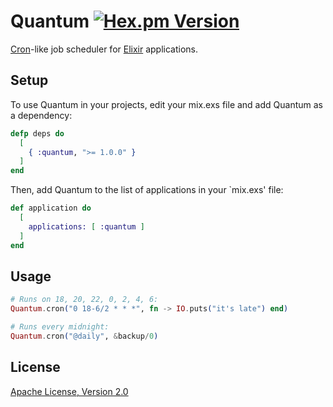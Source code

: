 # Quantum [![Hex.pm Version](http://img.shields.io/hexpm/v/quantum.svg)](https://hex.pm/packages/quantum)

[Cron](https://en.wikipedia.org/wiki/Cron)-like job scheduler for [Elixir](http://elixir-lang.org/) applications.

## Setup

To use Quantum in your projects, edit your mix.exs file and add Quantum as a dependency:

```elixir
defp deps do
  [
    { :quantum, ">= 1.0.0" }
  ]
end
```

Then, add Quantum to the list of applications in your `mix.exs' file:

```elixir
def application do
  [
    applications: [ :quantum ]
  ]
end
```

## Usage

```elixir
# Runs on 18, 20, 22, 0, 2, 4, 6:
Quantum.cron("0 18-6/2 * * *", fn -> IO.puts("it's late") end)

# Runs every midnight:
Quantum.cron("@daily", &backup/0)
```

## License

[Apache License, Version 2.0](http://www.apache.org/licenses/LICENSE-2.0)

